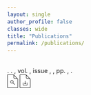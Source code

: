 ```yaml
---
layout: single
author_profile: false
classes: wide
title: "Publications"
permalink: /publications/
---
```



<bibtex src="/files/publications/library.bib"></bibtex>

<div class="bibtex_template">
  <div class="bib_thumbnail">
      <span class="if thumbnail">
        <img class="thumbnail"/>
      </span>
  </div>
  <div class="bib_text">
      <span class="title"></span>.
      <span class="author"></span>.
      <span class="if journal">
        <span class="journal"></span>,
        <span class="if volume"> vol.
          <span class="volume"></span>,
        </span>
        <span class="if issue"> issue
          <span class="issue"></span>,
        </span>
      </span>
      <span class="if booktitle">
        <span class="booktitle"></span>,
      </span>
      <span class="if pages">pp.
        <span class="pages"></span>,
      </span>
      <span class="if year">
        <span class="year"></span>.
      </span>
      <div class="options">
          <span class="if url">
            <a class="url"><img src="/files/online.png"></a>
          </span>
          <span class="if file">
            <a class="file"><img src="/files/download.png"></a>
          </span>
      </div>
  </div>
</div>

<div id="bibtex_display"></div>

&nbsp;

